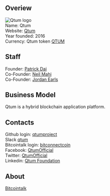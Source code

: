 ## Overiew
![Qtum logo](https://files.coinmarketcap.com/static/img/coins/32x32/qtum.png)  
Name: Qtum  
Website: [Qtum](https://qtum.org/)  
Year founded: 2016  
Currency: Qtum token [QTUM](https://coinmarketcap.com/currencies/bitconnect/)  
## Staff  
Founder: [Patrick Dai](/people/patrick_dai.md)  
Co-Founder: [Neil Mahi](/people/neil_mahi.md)  
Co-Founder: [Jordan Earls](/people/jordan_earls.md)  
## Business Model  
Qtum is a hybrid blockchain application platform.  
## Contacts  
Github login: [qtumproject](https://github.com/qtumproject)  
Slack [qtum](https://qtumslack.herokuapp.com/)  
Bitcointalk login: [bitconnectcoin](https://bitcointalk.org/index.php?action=profile;u=886616)  
Facebook: [QtumOfficial](http://facebook.com/QtumOfficial)  
Twitter: [QtumOfficial](https://twitter.com/QtumOfficial)  
Linkedin: [Qtum Foundation](https://www.linkedin.com/company-beta/11049180/)  
## About  
[Bitcointalk](https://bitcointalk.org/index.php?topic=1720632.0)  
